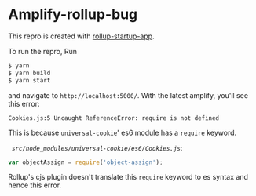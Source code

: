 # Amplify-rollup-bug
This repro is created with [rollup-startup-app](https://github.com/rollup/rollup-starter-app). 

To run the repro, Run 
```bash
$ yarn
$ yarn build
$ yarn start
```
and navigate to `http://localhost:5000/`. With the latest amplify, you'll see this error:

```
Cookies.js:5 Uncaught ReferenceError: require is not defined
```

This is because `universal-cookie`' es6 module has a `require` keyword.

*` src/node_modules/universal-cookie/es6/Cookies.js`*:
```javascript
var objectAssign = require('object-assign');
```

Rollup's cjs plugin doesn't translate this `require` keyword to es syntax and hence this error.
